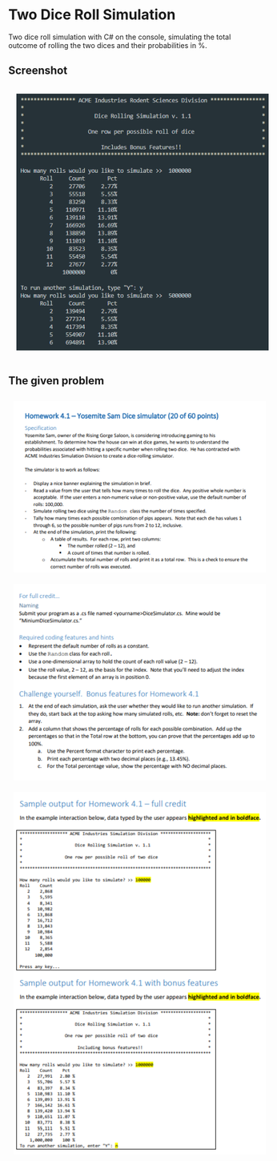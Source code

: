 # Two Dice Roll Simulation

Two dice roll simulation with C# on the console, simulating the total outcome of rolling the two dices and their probabilities in %.

## Screenshot
<p align="center">
<img src="/screenshot/two_dice_roll.png" width="550em" hspace=16 vspace=16/>
</p>

## The given problem

<p align="center">
<img src="/question/question.png" width="550em" hspace=10 vspace=10/>
</br>
<img src="question/question_cont.png" width="550em" hspace=10 vspace=10/>
</br>
<img src="/question/sample_full_credit.png" width="550em" hspace=10 vspace=10/>
</p>
